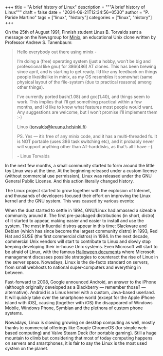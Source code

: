 +++
title = "A brief history of Linux"
description = """A brief history of Linux"""
draft = false
date = "2024-09-21T12:34:56+0530"
author = "P. Paride Martino"
tags = ["linux", "history"]
categories = ["linux", "history"]
+++

On the 25th of August 1991, Finnish student Linus B. Torvalds sent a message on the Newsgroup for [Minix](https://en.wikipedia.org/wiki/Minix), an educational Unix clone written by Professor Andrew S. Tanenbaum:

> Hello everybody out there using minix -
> 
> I’m doing a (free) operating system (just a hobby, won’t be big and professional like gnu) for 386(486) AT clones. This has been brewing since april, and is starting to get ready. I’d like any feedback on things people like/dislike in minix, as my OS resembles it somewhat (same physical layout of the file-system (due to practical reasons) among other things).
> 
> I’ve currently ported bash(1.08) and gcc(1.40), and things seem to work. This implies that I’ll get something practical within a few months, and I’d like to know what features most people would want. Any suggestions are welcome, but I won’t promise I’ll implement them :-)
> 
> Linus (torvalds@kruuna.helsinki.fi)
> 
> PS. Yes — it’s free of any minix code, and it has a multi-threaded fs. It is NOT portable (uses 386 task switching etc), and it probably never will support anything other than AT-harddisks, as that’s all I have :-(.
> 
> \- Linus Torvalds

In the next few months, a small community started to form around the little toy Linux was at the time. At the beginning released under a custom license (without commercial use permission), Linux was released under the GNU General Public License. And this action literally changed history.

The Linux project started to grow together with the explosion of Internet, and thousands of developers focused their effort on improving the Linux kernel and the GNU system. This was caused by various events:

When the dust started to settle in 1994, GNU/Linux had amassed a sizeable community around it. The first pre-packaged distributions (in short, distro) of it started to appear, making easier and easier to install and use the system. The most influential distros appear in this time: Slackware and Debian (which has since become the largest community distro) in 1993, Red Hat and SUSE (the first commercial distros) in 1994. In the next decade, commercial Unix vendors will start to contribute to Linux and slowly stop keeping developing their in-house Unix systems. Even Microsoft will start to be afraid of Linux, with the famous [Halloween documents](https://en.wikipedia.org/wiki/Halloween_documents) where Microsoft management discusses possible strategies to counteract the rise of Linux in the server space. Nowadays, Linux is the de-facto standard on servers, from small webhosts to national super-computers and everything in between.

Fast-forward to 2008, Google announced Android, an answer to the iPhone (although originally developed as a Blackberry — remember those? — alternative). Android is a Linux kernel with a custom, Java-based userland. It will quickly take over the smartphone world (except for the Apple iPhone island with iOS), causing (together with iOS) the disappeared of Windows Mobile, Windows Phone, Symbian and the plethora of custom phone systems.

Nowadays, Linux is slowing growing on desktop computing as well, mostly thanks to commercial offerings like Google ChromeOS (for simple web-based computing) and Valve Steam Deck (for portable gaming). Still a huge mountain to climb but considering that most of today computing happens on servers and smartphones, it is fair to say the Linux is the most used system on the planet.